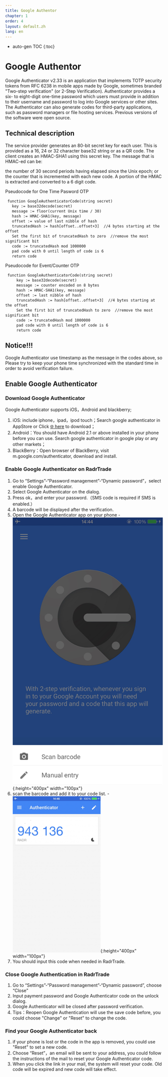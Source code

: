 ```yaml
---
title: Google Authentor
chapter: 1
order: 4
layout: default.zh
lang: en
---
```


* auto-gen TOC
{:toc}

# Google Authentor

Google Authenticator v2.33 is an application that implements TOTP security tokens from RFC 6238 in mobile apps made by Google, sometimes branded "Two-step verification" (or 2-Step Verification). Authenticator provides a six- to eight-digit one-time password which users must provide in addition to their username and password to log into Google services or other sites. The Authenticator can also generate codes for third-party applications, such as password managers or file hosting services. Previous versions of the software were open source. 

## Technical description

The service provider generates an 80-bit secret key for each user. This is provided as a 16, 24 or 32 character base32 string or as a QR code. The client creates an HMAC-SHA1 using this secret key. The message that is HMAC-ed can be:

the number of 30 second periods having elapsed since the Unix epoch; or
the counter that is incremented with each new code.
A portion of the HMAC is extracted and converted to a 6 digit code.

Pseudocode for One Time Pasword OTP

```
 function GoogleAuthenticatorCode(string secret)
   key := base32decode(secret)
   message := floor(current Unix time / 30)
   hash := HMAC-SHA1(key, message)
   offset := value of last nibble of hash
   truncatedHash := hash[offset..offset+3]  //4 bytes starting at the offset
   Set the first bit of truncatedHash to zero  //remove the most significant bit 
   code := truncatedHash mod 1000000
   pad code with 0 until length of code is 6
   return code 
```

Pseudocode for Event/Counter OTP

```
 function GoogleAuthenticatorCode(string secret)
     key := base32decode(secret)
     message := counter encoded on 8 bytes
     hash := HMAC-SHA1(key, message)
     offset := last nibble of hash
     truncatedHash := hash[offset..offset+3]  //4 bytes starting at the offset
     Set the first bit of truncatedHash to zero  //remove the most significant bit 
     code := truncatedHash mod 1000000
     pad code with 0 until length of code is 6
     return code 
```

## Notice!!!

Google Authenticator use timestamp as the message in the codes above, so Please try to keep your phone time synchronized with the standard time in order to avoid verification failure.

## Enable Google Authenticator

### Download Google Authenticator

Google Authenticator supports iOS，Android and blackberry;
  1. iOS: include iphone，ipad，ipod touch；Search google authenticator in AppStore or Click [🌐  here](https://itunes.apple.com/en/app/google-authenticator/id388497605) to download；
  2. Android：You should have Android 2.1 or above installed in your phone before you can use. Search google authenticator in google play or any other markets；
  3. BlackBerry：Open browser of BlackBerry, visit m.google.com/authenticator, download and install.

### Enable Google Authenticator on RadrTrade

  1. Go to “Settings”-“Password management”-“Dynamic password”，select enable Google Authenticator.
  2. Select Google Authenticator on the dialog.
  3. Press ok，and enter your password.（SMS code is required if SMS is enabled.）
  4. A barcode will be displayed after the verification.
  5. Open the Google Authenticator app on your phone
    - ![img_3347](/assets/images/google_authenticate/img_3347.jpg){:height="400px" width="100px"}
  6. scan the barcode and add it to your code list.
    - ![img_3348](/assets/images/google_authenticate/img_3348.png){:height="400px" width="100px"}
  7. You should input this code when needed in RadrTrade.

### Close Google Authentication in RadrTrade

  1. Go to “Settings”-“Password management”-“Dynamic password”, choose “Close”
  2. Input payment password and Google Authenticator code on the unlock dialog.
  3. Google Authenticator will be closed after password verification.
  4. Tips：Reopen Google Authentication will use the save code before, you could choose "Change" or "Reset" to change the code.

### Find your Google Authenticator back

  1. if your phone is lost or the code in the app is removed, you could use "Reset" to set a new code.
  2. Choose “Reset”，an email will be sent to your address, you could follow the instructions of the mail to reset your Google Authenticator code.
  3. When you click the link in your mail, the system will reset your code. Old code will be expired and new code will take effect.